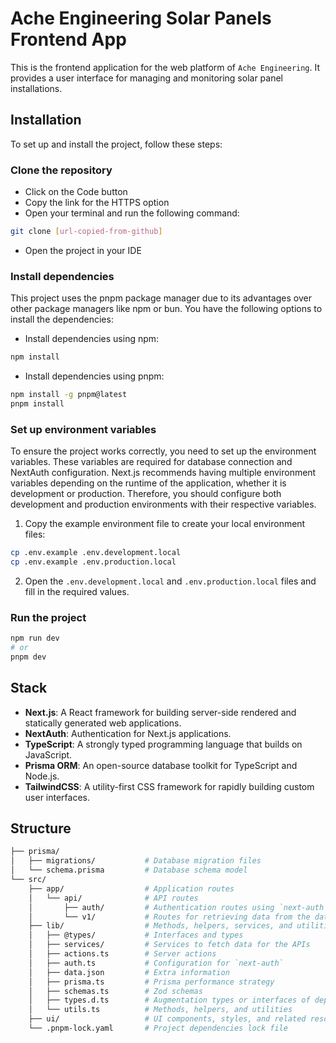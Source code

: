 # Ache Engineering Solar Panels Frontend App

This is the frontend application for the web platform of `Ache Engineering`. It provides a user interface for managing and monitoring solar panel installations.

## Installation

To set up and install the project, follow these steps:

### Clone the repository

- Click on the Code button
- Copy the link for the HTTPS option
- Open your terminal and run the following command:

```bash
git clone [url-copied-from-github]
```

- Open the project in your IDE

### Install dependencies

This project uses the pnpm package manager due to its advantages over other package managers like npm or bun. You have the following options to install the dependencies:

- Install dependencies using npm:

```bash
npm install
```

- Install dependencies using pnpm:

```bash
npm install -g pnpm@latest
pnpm install
```

### Set up environment variables

To ensure the project works correctly, you need to set up the environment variables. These variables are required for database connection and NextAuth configuration. Next.js recommends having multiple environment variables depending on the runtime of the application, whether it is development or production. Therefore, you should configure both development and production environments with their respective variables.

1. Copy the example environment file to create your local environment files:

```bash
cp .env.example .env.development.local
cp .env.example .env.production.local
```

2. Open the `.env.development.local` and `.env.production.local` files and fill in the required values.

### Run the project

```bash
npm run dev
# or
pnpm dev
```

## Stack

- **Next.js**: A React framework for building server-side rendered and statically generated web applications.
- **NextAuth**: Authentication for Next.js applications.
- **TypeScript**: A strongly typed programming language that builds on JavaScript.
- **Prisma ORM**: An open-source database toolkit for TypeScript and Node.js.
- **TailwindCSS**: A utility-first CSS framework for rapidly building custom user interfaces.

## Structure

```sh
├── prisma/
│   ├── migrations/           # Database migration files
│   └── schema.prisma         # Database schema model
└── src/
    ├── app/                  # Application routes
    │   └── api/              # API routes
    │       ├── auth/         # Authentication routes using `next-auth`
    │       └── v1/           # Routes for retrieving data from the database
    ├── lib/                  # Methods, helpers, services, and utilities
    │   ├── @types/           # Interfaces and types
    │   ├── services/         # Services to fetch data for the APIs
    │   ├── actions.ts        # Server actions
    │   ├── auth.ts           # Configuration for `next-auth`
    │   ├── data.json         # Extra information
    │   ├── prisma.ts         # Prisma performance strategy
    │   ├── schemas.ts        # Zod schemas
    │   ├── types.d.ts        # Augmentation types or interfaces of dependencies
    │   └── utils.ts          # Methods, helpers, and utilities
    ├── ui/                   # UI components, styles, and related resources
    └── .pnpm-lock.yaml       # Project dependencies lock file
```

